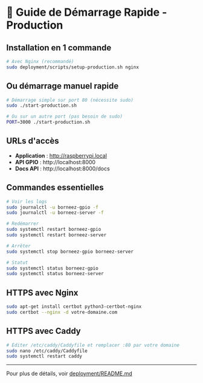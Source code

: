 # 🚀 Guide de Démarrage Rapide - Production

## Installation en 1 commande

```bash
# Avec Nginx (recommandé)
sudo deployment/scripts/setup-production.sh nginx
```

## Ou démarrage manuel rapide

```bash
# Démarrage simple sur port 80 (nécessite sudo)
sudo ./start-production.sh

# Ou sur un autre port (pas besoin de sudo)
PORT=3000 ./start-production.sh
```

## URLs d'accès

- **Application** : http://raspberrypi.local
- **API GPIO** : http://localhost:8000
- **Docs API** : http://localhost:8000/docs

## Commandes essentielles

```bash
# Voir les logs
sudo journalctl -u borneez-gpio -f
sudo journalctl -u borneez-server -f

# Redémarrer
sudo systemctl restart borneez-gpio
sudo systemctl restart borneez-server

# Arrêter
sudo systemctl stop borneez-gpio borneez-server

# Statut
sudo systemctl status borneez-gpio
sudo systemctl status borneez-server
```

## HTTPS avec Nginx

```bash
sudo apt-get install certbot python3-certbot-nginx
sudo certbot --nginx -d votre-domaine.com
```

## HTTPS avec Caddy

```bash
# Éditer /etc/caddy/Caddyfile et remplacer :80 par votre domaine
sudo nano /etc/caddy/Caddyfile
sudo systemctl restart caddy
```

---

Pour plus de détails, voir [deployment/README.md](deployment/README.md)
